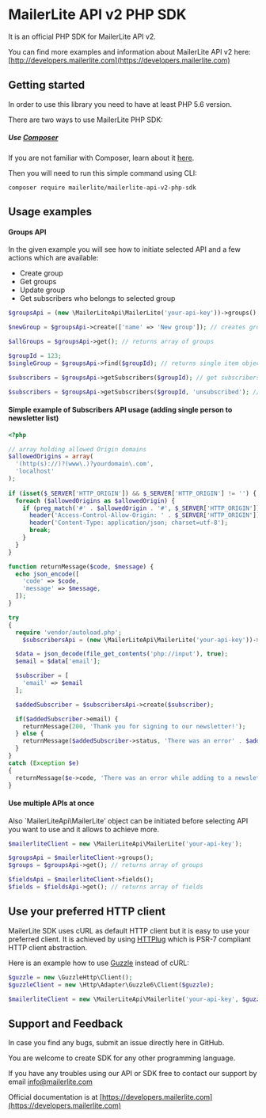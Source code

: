# MailerLite API v2 PHP SDK

It is an official PHP SDK for MailerLite API v2.

You can find more examples and information about MailerLite API v2 here: [http://developers.mailerlite.com](https://developers.mailerlite.com)

## Getting started

In order to use this library you need to have at least PHP 5.6 version.

There are two ways to use MailerLite PHP SDK:

##### Use [Composer](https://getcomposer.org/)

If you are not familiar with Composer, learn about it [here](https://getcomposer.org/doc/01-basic-usage.md).

Then you will need to run this simple command using CLI:

```
composer require mailerlite/mailerlite-api-v2-php-sdk
```

## Usage examples

#### Groups API

In the given example you will see how to initiate selected API and a few actions which are available:

- Create group
- Get groups
- Update group
- Get subscribers who belongs to selected group

```php
$groupsApi = (new \MailerLiteApi\MailerLite('your-api-key'))->groups();

$newGroup = $groupsApi->create(['name' => 'New group']); // creates group and returns it

$allGroups = $groupsApi->get(); // returns array of groups

$groupId = 123;
$singleGroup = $groupsApi->find($groupId); // returns single item object

$subscribers = $groupsApi->getSubscribers($groupId); // get subscribers who belongs to selected group

$subscribers = $groupsApi->getSubscribers($groupId, 'unsubscribed'); // get unsubscribed subscribers who belongs to selected group
```

#### Simple example of Subscribers API usage (adding single person to newsletter list)

```php
<?php

// array holding allowed Origin domains
$allowedOrigins = array(
  '(http(s)://)?(www\.)?yourdomain\.com',
  'localhost'
);
 
if (isset($_SERVER['HTTP_ORIGIN']) && $_SERVER['HTTP_ORIGIN'] != '') {
  foreach ($allowedOrigins as $allowedOrigin) {
    if (preg_match('#' . $allowedOrigin . '#', $_SERVER['HTTP_ORIGIN'])) {
      header('Access-Control-Allow-Origin: ' . $_SERVER['HTTP_ORIGIN']);
      header('Content-Type: application/json; charset=utf-8');
      break;
    }
  }
}

function returnMessage($code, $message) {
  echo json_encode([
    'code' => $code,
    'message' => $message,
  ]);
}

try
{
  require 'vendor/autoload.php';
	$subscribersApi = (new \MailerLiteApi\MailerLite('your-api-key'))->subscribers();

  $data = json_decode(file_get_contents('php://input'), true);
  $email = $data['email'];

  $subscriber = [
    'email' => $email
  ];

  $addedSubscriber = $subscribersApi->create($subscriber);

  if($addedSubscriber->email) {
    returnMessage(200, 'Thank you for signing to our newsletter!');
  } else {
    returnMessage($addedSubscriber->status, 'There was an error' . $addedSubscriber->error->message);
  }
}
catch (Exception $e)
{
  returnMessage($e->code, 'There was an error while adding to a newsletter: ' . $e->getMessage());
}
```

#### Use multiple APIs at once

Also `MailerLiteApi\MailerLite' object can be initiated before selecting API you want to use and it allows to achieve more.

```php
$mailerliteClient = new \MailerLiteApi\MailerLite('your-api-key');

$groupsApi = $mailerliteClient->groups();
$groups = $groupsApi->get(); // returns array of groups

$fieldsApi = $mailerliteClient->fields();
$fields = $fieldsApi->get(); // returns array of fields
```

## Use your preferred HTTP client

MailerLite SDK uses cURL as default HTTP client but it is easy to use your preferred client. It is achieved by using [HTTPlug](https://httplug.io) which is PSR-7 compliant HTTP client abstraction.

Here is an example how to use [Guzzle](https://docs.guzzlephp.org/) instead of cURL:

```php
$guzzle = new \GuzzleHttp\Client();
$guzzleClient = new \Http\Adapter\Guzzle6\Client($guzzle);

$mailerliteClient = new \MailerLiteApi\Mailerlite('your-api-key', $guzzleClient);
```

## Support and Feedback

In case you find any bugs, submit an issue directly here in GitHub.

You are welcome to create SDK for any other programming language.

If you have any troubles using our API or SDK free to contact our support by email [info@mailerlite.com](mailto:info@mailerlite)

Official documentation is at [https://developers.mailerlite.com](https://developers.mailerlite.com)
